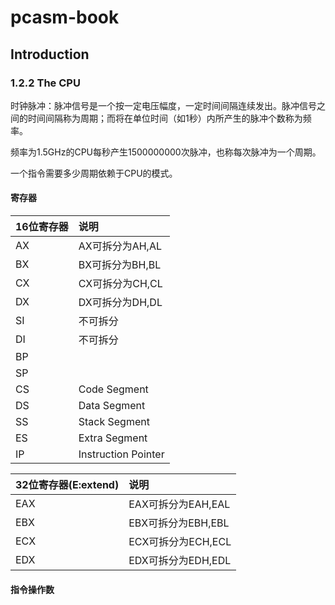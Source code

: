 # pcasm-book
## Introduction
### 1.2.2 The CPU
时钟脉冲：脉冲信号是一个按一定电压幅度，一定时间间隔连续发出。脉冲信号之间的时间间隔称为周期；而将在单位时间（如1秒）内所产生的脉冲个数称为频率。

频率为1.5GHz的CPU每秒产生1500000000次脉冲，也称每次脉冲为一个周期。

一个指令需要多少周期依赖于CPU的模式。

#### 寄存器
16位寄存器 | 说明
:----|:----
AX | AX可拆分为AH,AL
BX | BX可拆分为BH,BL
CX | CX可拆分为CH,CL
DX | DX可拆分为DH,DL
SI | 不可拆分
DI | 不可拆分
BP | 
SP |
CS | Code Segment
DS | Data Segment
SS | Stack Segment
ES | Extra Segment
IP | Instruction Pointer

32位寄存器(E:extend) | 说明
:----|:----
EAX | EAX可拆分为EAH,EAL
EBX | EBX可拆分为EBH,EBL
ECX | ECX可拆分为ECH,ECL
EDX | EDX可拆分为EDH,EDL

#### 指令操作数

